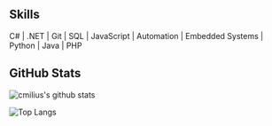 ## Skills

C# | .NET | Git | SQL | JavaScript | Automation | Embedded Systems | Python | Java | PHP

## GitHub Stats

![cmilius's github stats](https://github-readme-stats.vercel.app/api?username=cmilius&hide_title=true&theme=transparent)

![Top Langs](https://github-readme-stats.vercel.app/api/top-langs/?username=cmilius&theme=transparent)
